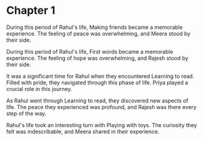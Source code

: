 # Chapter 1

During this period of Rahul's life, Making friends became a memorable experience. The feeling of peace was overwhelming, and Meera stood by their side.

During this period of Rahul's life, First words became a memorable experience. The feeling of hope was overwhelming, and Rajesh stood by their side.

It was a significant time for Rahul when they encountered Learning to read. Filled with pride, they navigated through this phase of life. Priya played a crucial role in this journey.

As Rahul went through Learning to read, they discovered new aspects of life. The peace they experienced was profound, and Rajesh was there every step of the way.

Rahul's life took an interesting turn with Playing with toys. The curiosity they felt was indescribable, and Meera shared in their experience.

